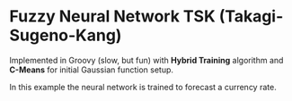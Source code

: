 # Fuzzy Neural Network TSK (Takagi-Sugeno-Kang)
Implemented in Groovy (slow, but fun) with <b>Hybrid Training</b> algorithm and <b>C-Means</b> for initial Gaussian function setup.

In this example the neural network is trained to forecast a currency rate.
